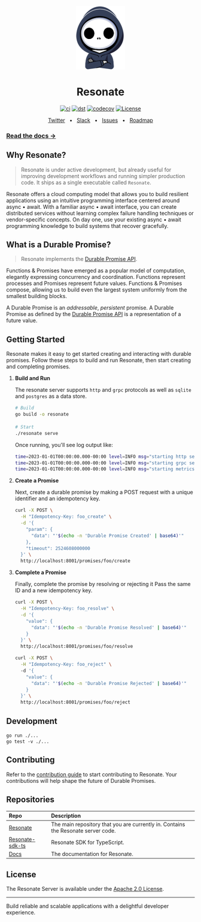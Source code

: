 <p align="center">
    <img height="170"src="./docs/img/echo.png">
</p>

<h1 align="center">Resonate</h1>

<div align="center">

[![ci](https://github.com/resonatehq/resonate/actions/workflows/ci.yaml/badge.svg)](https://github.com/resonatehq/resonate/actions/workflows/ci.yaml)
[![dst](https://github.com/resonatehq/resonate/actions/workflows/dst.yaml/badge.svg)](https://github.com/resonatehq/resonate/actions/workflows/dst.yaml)
[![codecov](https://codecov.io/gh/resonatehq/resonate/branch/main/graph/badge.svg)](https://codecov.io/gh/resonatehq/resonate)
[![License](https://img.shields.io/badge/License-Apache_2.0-blue.svg)](https://opensource.org/licenses/Apache-2.0)

</div>

<div align="center">
  <a href="https://twitter.com/resonatehqio">Twitter</a>
  <span>&nbsp;&nbsp;•&nbsp;&nbsp;</span>
  <a href="https://resonatehqcommunity.slack.com">Slack</a>
  <span>&nbsp;&nbsp;•&nbsp;&nbsp;</span>
  <a href="https://github.com/resonatehq/resonate/issues">Issues</a>
  <span>&nbsp;&nbsp;•&nbsp;&nbsp;</span>
  <a href="https://github.com/resonatehq/resonate/issues/131">Roadmap</a>
  <br />
</div>

### [Read the docs →](https://docs.resonatehq.io/)

## Why Resonate?
> Resonate is under active development, but already useful for improving development workflows and running simpler production code. It ships as a single executable called `Resonate`. 

Resonate offers a cloud computing model that allows you to build resilient applications using an intuitive programming interface centered around async • await. With a familiar async • await interface, you can create distributed services without learning complex failure handling techniques or vendor-specific concepts. On day one, use your existing async • await programming knowledge to build systems that recover gracefully. 

## What is a Durable Promise?
> Resonate implements the [Durable Promise API](https://github.com/resonatehq/durable-promise).

Functions & Promises have emerged as a popular model of computation, elegantly expressing concurrency and coordination. Functions represent processes and Promises represent future values. Functions & Promises compose, allowing us to build even the largest system uniformly from the smallest building blocks.

A Durable Promise is an *addressable*, *persistent* promise. A Durable Promise as defined by the [Durable Promise API](https://github.com/resonatehq/durable-promise) is a representation of a future value.

## Getting Started

Resonate makes it easy to get started creating and interacting with durable promises. Follow these steps to build and run Resonate, then start creating and completing promises.

1. **Build and Run**

   The resonate server supports `http` and `grpc` protocols as well as `sqlite` and `postgres` as a data store.

   ```bash
   # Build
   go build -o resonate

   # Start
   ./resonate serve
   ```

   Once running, you'll see log output like: 
   ```bash
   time=2023-01-01T00:00:00.000-00:00 level=INFO msg="starting http server" addr=0.0.0.0:8001
   time=2023-01-01T00:00:00.000-00:00 level=INFO msg="starting grpc server" addr=0.0.0.0:50051
   time=2023-01-01T00:00:00.000-00:00 level=INFO msg="starting metrics server" addr=:9090
   ```

2. **Create a Promise**

   Next, create a durable promise by making a POST request with a unique identifier and an idempotency key.

   ```bash
   curl -X POST \
     -H "Idempotency-Key: foo_create" \
     -d '{
       "param": {
         "data": "'$(echo -n 'Durable Promise Created' | base64)'"
       },
       "timeout": 2524608000000
     }' \
     http://localhost:8001/promises/foo/create
   ```

3. **Complete a Promise**

   Finally, complete the promise by resolving or rejecting it Pass the same ID and a new idempotency key. 

   ```bash
   curl -X POST \
     -H "Idempotency-Key: foo_resolve" \
     -d '{
       "value": {
         "data": "'$(echo -n 'Durable Promise Resolved' | base64)'"
       }
     }' \
     http://localhost:8001/promises/foo/resolve
   ```

   ```bash
   curl -X POST \
     -H "Idempotency-Key: foo_reject" \ 
     -d '{
       "value": {
         "data": "'$(echo -n 'Durable Promise Rejected' | base64)'"
       }
     }' \
     http://localhost:8001/promises/foo/reject
   ```

## Development

```
go run ./...
go test -v ./...
```

## Contributing

Refer to the [contribution guide](https://github.com/resonatehq/resonate/blob/main/CONTRIBUTING.md) to start contributing to Resonate. Your contributions will help shape the future of Durable Promises.

## Repositories

| Repo | Description |
|:-----|:------------|
| [Resonate](https://github.com/resonatehq/resonate) | The main repository that you are currently in. Contains the Resonate server code.
| [Resonate-sdk-ts](https://github.com/resonatehq/resonate-sdk-ts) | Resonate SDK for TypeScript. 
| [Docs](https://docs.resonatehq.io) | The documentation for Resonate.

## License

The Resonate Server is available under the [Apache 2.0 License](LICENSE).

---

Build reliable and scalable applications with a delightful developer experience.
